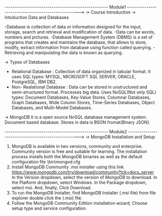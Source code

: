 ----------------------------------------------------- Module1 ----------------------------------------------------->
-> Course Introduction
-> Intoduction Data and  Databases

-Database is collection of data or information designed for the input, storage, search and retrieval and modification of data.
-Data can be words, numbers and pictures.
-Database Management System (DBMS) is a set of programs that creates and maintains the database, that allows to store, modify, extract information from database using function called querying.
-Retrieving and  manipulating the data is known as querying.

-> Types of Databases
- Relational Database : Collection of data organized in tabular format. It uses SQL
types: MYSQL, MICROSOFT SQL SERVER, ORACLE, PostgreSQL, IBM DB2.
- Non- Realational Database : Data can be stored in unstructured and semi-structured format. Processes big data. Uses NoSQL(Not only SQL)
types: Document Databases, Key-Value Stores, Columnar Databases, Graph Databases, Wide Column Stores, Time-Series Databases, Object Databases, and Multi-Model Databases.

-> MongoDB
It is a open source NoSQL database management system.
Document based database.
Stores in data is BSON fromat(Binary JSON).


----------------------------------------------------- Module2 ----------------------------------------------------->
 -> MongoDB Installation and Setup
 1. MongoDB is available in two versions, community and enterprise. Community version is free and suitable for learning. 
 The installation process installs both the MongoDB binaries as well as the default configuration file <install directory>\bin\mongod.cfg 
 2. Install MongoDB Community .msi installer using this link https://www.mongodb.com/try/download/community?tck=docs_server
 In the Version dropdown, select the version of MongoDB to download.
 In the Platform dropdown, select Windows.
 In the Package dropdown, select msi. And, finally, Click Download.
 3. To run the MongoDB Installer, find MongoDB Installer (.msi file) from file explorer double click the (.msi) file.
 4. Follow the MongoDB Community Edition installation wizard, Choose setup type and service configuration.
 
   